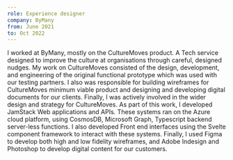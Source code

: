 ```yaml
---
role: Experience designer
company: ByMany
from: June 2021
to: Oct 2022
---
```


I worked at ByMany, mostly on the CultureMoves product. A Tech service designed to improve the culture at organisations through careful, designed nudges. My work on CultureMoves consisted of the design, development, and engineering of the original functional prototype which was used with our testing partners. I also was responsible for building wireframes for CultureMoves minimum viable product and designing and developing digital documents for our clients. Finally, I was actively involved in the wider design and strategy for CultureMoves. As part of this work, I developed JamStack Web applications and APIs. These systems ran on the Azure cloud platform, using CosmosDB, Microsoft Graph, Typescript backend server-less functions. I also developed Front end interfaces using the Svelte component framework to interact with these systems. Finally, I used Figma to develop both high and low fidelity wireframes, and Adobe Indesign and Photoshop to develop digital content for our customers.
